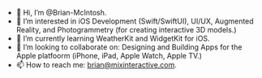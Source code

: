 - 👋 Hi, I’m @Brian-McIntosh.
- 👀 I’m interested in iOS Development (Swift/SwiftUI), UI/UX, Augmented Reality, and Photogrammetry (for creating interactive 3D models.)
- 🌱 I’m currently learning WeatherKit and WidgetKit for iOS.
- 💞️ I’m looking to collaborate on: Designing and Building Apps for the Apple platfoorm (iPhone, iPad, Apple Watch, Apple TV.)
- 📫 How to reach me: brian@mixinteractive.com.

<!---
Brian-McIntosh/Brian-McIntosh is a ✨ special ✨ repository because its `README.md` (this file) appears on your GitHub profile.
You can click the Preview link to take a look at your changes.
--->

